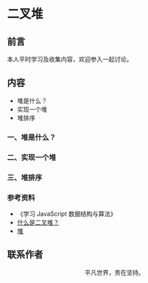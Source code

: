 # 二叉堆

## 前言

本人平时学习及收集内容，欢迎参入一起讨论。

## 内容

- 堆是什么？
- 实现一个堆
- 堆排序

### 一、堆是什么？

### 二、实现一个堆

### 三、堆排序

### 参考资料

- 《学习 JavaScript 数据结构与算法》
- [什么是二叉堆？](https://mp.weixin.qq.com/s/En9p_zPRWpEFVZvbwdaJAA)
- [堆](http://www.conardli.top/docs/dataStructure/%E5%A0%86/%E5%A0%86.html)

## 联系作者

<div align="center">
    <p>
        平凡世界，贵在坚持。
    </p>
    <img :src="$withBase('/about/contact.png')" />
</div>

